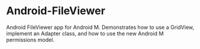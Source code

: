 # Android-FileViewer

Android FileViewer app for Android M.
Demonstrates how to use a GridView, implement an Adapter class, and how to use the new Android M permissions model.
